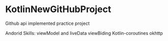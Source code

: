 # KotlinNewGitHubProject
Github api implemented practice project

Andorid Skills:
viewModel and liveData
viewBiding
Kotlin-coroutines
okhttp
